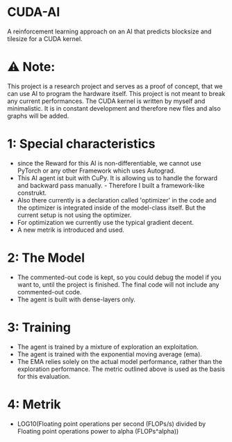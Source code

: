 # CUDA-AI
A reinforcement learning approach on an AI that predicts blocksize and tilesize for a CUDA kernel.


# **⚠️ Note:**  
  This project is a research project and serves as a proof of concept, that we can use AI to program the hardware itself. 
  This project is not meant to break any current performances. The CUDA kernel is written by myself and minimalistic. 
  It is in constant development and therefore new files and also graphs will be added. 

# 1: Special characteristics
  - since the Reward for this AI is non-differentiable, we cannot use PyTorch or any other Framework which uses Autograd.
  - This AI agent ist buit with CuPy. It is allowing us to handle the forward and backward pass manually. - Therefore I built a framework-like construkt.
  - Also there currently is a declaration called 'optimizer' in the code and the optimizer is integrated inside of the model-class itself. But the current setup is not using the optimizer.
  - For optimization we currently use the typical gradient decent.
  - A new metrik is introduced and used.

# 2: The Model
  - The commented-out code is kept, so you could debug the model if you want to, until the project is finished. The final code will not include any commented-out code.
  - The agent is built with dense-layers only.

# 3: Training
  - The agent is trained by a mixture of exploration an exploitation.
  - The agent is trained with the exponential moving average (ema).
  - The EMA relies solely on the actual model performance, rather than the exploration performance. The metric outlined above is used as the basis for this evaluation.

# 4: Metrik
  - LOG10(Floating point operations per second (FLOPs/s) divided by Floating point operations power to alpha (FLOPs^alpha))
